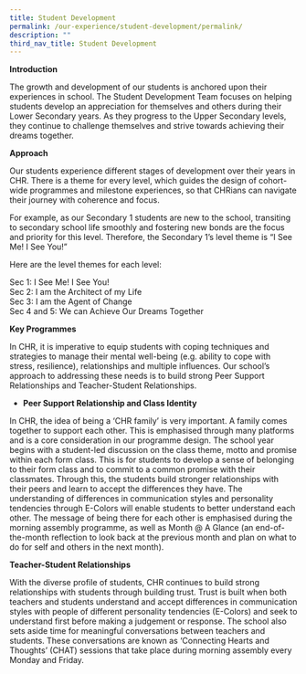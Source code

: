 ```yaml
---
title: Student Development
permalink: /our-experience/student-development/permalink/
description: ""
third_nav_title: Student Development
---
```

**Introduction**

The growth and development of our students is anchored upon their experiences in school. The Student Development Team focuses on helping students develop an appreciation for themselves and others during their Lower Secondary years. As they progress to the Upper Secondary levels, they continue to challenge themselves and strive towards achieving their dreams together. 

**Approach**

Our students experience different stages of development over their years in CHR. There is a theme for every level, which guides the design of cohort-wide programmes and milestone experiences, so that CHRians can navigate their journey with coherence and focus.

For example, as our Secondary 1 students are new to the school, transiting to secondary school life smoothly and fostering new bonds are the focus and priority for this level. Therefore, the Secondary 1’s level theme is “I See Me! I See You!”

Here are the level themes for each level: 

Sec 1: I See Me! I See You! <br>
Sec 2: I am the Architect of my Life<br>
Sec 3: I am the Agent of Change<br>
Sec 4 and 5: We can Achieve Our Dreams Together <br>

**Key Programmes**

In CHR, it is imperative to equip students with coping techniques and strategies to manage their mental well-being (e.g. ability to cope with stress, resilience), relationships and multiple influences. Our school’s approach to addressing these needs is to build strong Peer Support Relationships and Teacher-Student Relationships.

* **Peer Support Relationship and Class Identity** <br>

In CHR, the idea of being a ‘CHR family’ is very important. A family comes together to support each other. This is emphasised through many platforms and is a core consideration in our programme design. The school year begins with a student-led discussion on the class theme, motto and promise within each form class. This is for students to develop a sense of belonging to their form class and to commit to a common promise with their classmates. Through this, the students build stronger relationships with their peers and learn to accept the differences they have. The understanding of differences in communication styles and personality tendencies through E-Colors will enable students to better understand each other. The message of being there for each other is emphasised during the morning assembly programme, as well as Month @ A Glance (an end-of-the-month reflection to look back at the previous month and plan on what to do for self and others in the next month). 

**Teacher-Student Relationships**

With the diverse profile of students, CHR continues to build strong relationships with students through building trust.  Trust is built when both teachers and students understand and accept differences in communication styles with people of different personality tendencies (E-Colors) and seek to understand first before making a judgement or response. The school also sets aside time for meaningful conversations between teachers and students. These conversations are known as ‘Connecting Hearts and Thoughts’ (CHAT) sessions that take place during morning assembly every Monday and Friday. 
